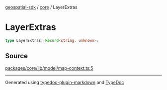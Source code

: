 [geospatial-sdk](../../index.md) / [core](../index.md) / LayerExtras

# LayerExtras

```ts
type LayerExtras: Record<string, unknown>;
```

## Source

[packages/core/lib/model/map-context.ts:5](https://github.com/jahow/geospatial-sdk/blob/eda8b4f/packages/core/lib/model/map-context.ts#L5)

***

Generated using [typedoc-plugin-markdown](https://www.npmjs.com/package/typedoc-plugin-markdown) and [TypeDoc](https://typedoc.org/)
